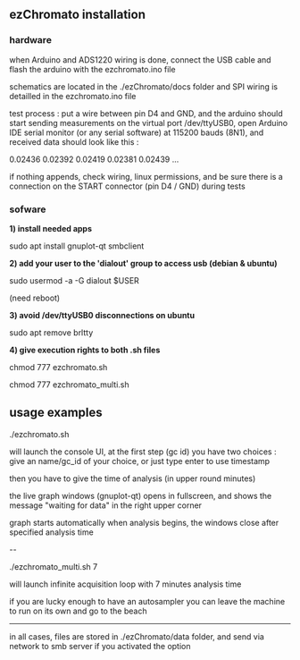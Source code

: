 ## ezChromato installation

### hardware

when Arduino and ADS1220 wiring is done, connect the USB cable and flash the arduino with the ezchromato.ino file

schematics are located in the ./ezChromato/docs folder and SPI wiring is detailled in the ezchromato.ino file

test process : put a wire between pin D4 and GND, and the arduino should start sending measurements on the virtual port /dev/ttyUSB0, open Arduino IDE serial monitor (or any serial software) at 115200 bauds (8N1), and received data should look like this :

0.02436
0.02392
0.02419
0.02381
0.02439
...

if nothing appends, check wiring, linux permissions, and be sure there is a connection on the START connector (pin D4 / GND) during tests

### sofware

**1) install needed apps**

sudo apt install gnuplot-qt smbclient

**2) add your user to the 'dialout' group to access usb (debian & ubuntu)**

sudo usermod -a -G dialout $USER

(need reboot)

**3) avoid /dev/ttyUSB0 disconnections on ubuntu**

sudo apt remove brltty

**4) give execution rights to both .sh files**

chmod 777 ezchromato.sh

chmod 777 ezchromato_multi.sh

## usage examples

 ./ezchromato.sh
 
will launch the console UI, at the first step (gc id) you have two choices :
give an name/gc_id of your choice, or just type enter to use timestamp 

then you have to give the time of analysis (in upper round minutes)

the live graph windows (gnuplot-qt) opens in fullscreen, and shows the message "waiting for data" in the right upper corner

graph starts automatically when analysis begins, the windows close after specified analysis time

--

./ezchromato_multi.sh 7

will launch infinite acquisition loop with 7 minutes analysis time

if you are lucky enough to have an autosampler you can leave the machine to run on its own and go to the beach

---

in all cases, files are stored in ./ezChromato/data folder, and send via network to smb server if you activated the option
